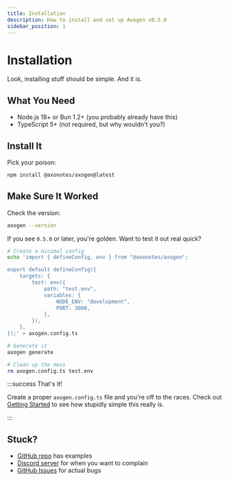 ```yaml
---
title: Installation
description: How to install and set up Axogen v0.5.0
sidebar_position: 1
---
```


# Installation

Look, installing stuff should be simple. And it is.

## What You Need

- Node.js 18+ or Bun 1.2+ (you probably already have this)
- TypeScript 5+ (not required, but why wouldn't you?)

## Install It

Pick your poison:

```bash npm2yarn
npm install @axonotes/axogen@latest
```

## Make Sure It Worked

Check the version:

```bash
axogen --version
```

If you see `0.5.0` or later, you're golden. Want to test it out real quick?

```bash
# Create a minimal config
echo 'import { defineConfig, env } from "@axonotes/axogen";

export default defineConfig({
    targets: {
        test: env({
            path: "test.env",
            variables: {
                NODE_ENV: "development",
                PORT: 3000,
            },
        }),
    },
});' > axogen.config.ts

# Generate it
axogen generate

# Clean up the mess
rm axogen.config.ts test.env
```

:::success That's it!

Create a proper `axogen.config.ts` file and you're off to the races. Check out
[Getting Started](02-getting-started.md) to see how stupidly simple this really
is.

:::

## Stuck?

- [GitHub repo](https://github.com/axonotes/axogen) has examples
- [Discord server](https://discord.gg/myBMaaDeQu) for when you want to complain
- [GitHub Issues](https://github.com/axonotes/axogen/issues) for actual bugs
